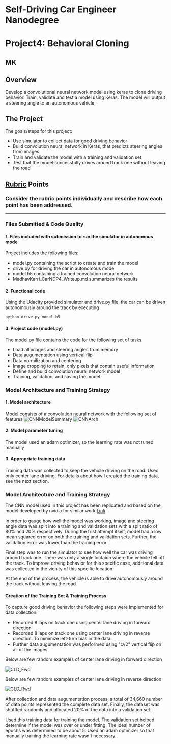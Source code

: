 # **Self-Driving Car Engineer Nanodegree**
# **Project4: Behavioral Cloning**

## MK

Overview
---
Develop a convolutional neural network model using keras to clone driving behavior. Train, validate and test a model using Keras. The model will output a steering angle to an autonomous vehicle.

The Project
---
The goals/steps for this project:
* Use simulator to collect data for good driving behavior
* Build convolution neural network in Keras, that predicts steering angles from images
* Train and validate the model with a training and validation set
* Test that the model successfully drives around track one without leaving the road


[//]: # (Image References)

[image1]: ./Writeup_IV/CNNModelSummary.png "CNNModelSummary"
[image2]: ./Writeup_IV/CNNArch.png "CNNArch"
[image3]: ./Writeup_IV/CLD_Fwd.png "CLD_Fwd"
[image4]: ./Writeup_IV/CLD_Rwd.png "CLD_Rwd"


## [Rubric](https://review.udacity.com/#!/rubrics/432/view) Points

### Consider the rubric points individually and describe how each point has been addressed.

---
### Files Submitted & Code Quality

#### 1. Files included with submission to run the simulator in autonomous mode

Project includes the following files:
* model.py containing the script to create and train the model
* drive.py for driving the car in autonomous mode
* model.h5 containing a trained convolution neural network 
* MadhavKarri_CarNDP4_Writeup.md summarizes the results

#### 2. Functional code
Using the Udacity provided simulator and drive.py file, the car can be driven autonomously around the track by executing 
```sh
python drive.py model.h5
```

#### 3. Project code (model.py)

The model.py file contains the code for the following set of tasks.
* Load all images and steering angles from memory
* Data augumentation using vertical flip
* Data normilization and centering
* Image cropping to retain, only pixels that contain useful information
* Define and build convolution neural network model
* Training, validation, and saving the model

### Model Architecture and Training Strategy

#### 1. Model architecture 

Model consists of a convolution neural network with the following set of features 
![][image1]
![][image2]

#### 2. Model parameter tuning

The model used an adam optimizer, so the learning rate was not tuned manually

#### 3. Appropriate training data

Training data was collected to keep the vehicle driving on the road. Used only center lane driving. For details about how I created the training data, see the next section. 

### Model Architecture and Training Strategy

The CNN model used in this project has been replicated and based on the model developed by nvidia for similar work [Link](https://devblogs.nvidia.com/deep-learning-self-driving-cars/).

In order to gauge how well the model was working, image and steering angle data was split into a training and validation sets with a split ratio of 80% and 20% respectively. During the frist attempt itself, model had a low mean squared error on both the training and validation sets. Further, the validation error was lower than the training error. 

Final step was to run the simulator to see how well the car was driving around track one. There was only a single loctaion where the vehicle fell off the track. To improve driving behavior for this specific case, additional data was collected in the vicnity of this specific location.

At the end of the process, the vehicle is able to drive autonomously around the track without leaving the road.


#### Creation of the Training Set & Training Process

To capture good driving behavior the following steps were implemented for data collection:
* Recorded 8 laps on track one using center lane driving in forward direction
* Recorded 8 laps on track one using center lane driving in reverse direction. To minimize left-turn bias in the data.
* Further data augumentation was performed using "cv2" vertical flip on all of the images

Below are few random examples of center lane driving in forward direction

![][image3]


Below are few random examples of center lane driving in reverse direction

![][image4]

After collection and data augumentation process, a total of 34,660 number of data points represented the complete data set. Finally, the dataset was shuffled randomly and allocated 20% of the data into a validation set. 

Used this training data for training the model. The validation set helped determine if the model was over or under fitting. The ideal number of epochs was determined to be about 5. Used an adam optimizer so that manually training the learning rate wasn't necessary.
